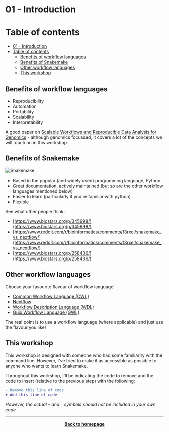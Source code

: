 # 01 - Introduction



# Table of contents

- [01 - Introduction](#01---introduction)
- [Table of contents](#table-of-contents)
  - [Benefits of workflow languages](#benefits-of-workflow-languages)
  - [Benefits of Snakemake](#benefits-of-snakemake)
  - [Other workflow languages](#other-workflow-languages)
  - [This workshop](#this-workshop)

## Benefits of workflow languages

- Reproducibility
- Automation
- Portability
- Scalability
- Interpretability

A good paper on [Scalable Workflows and Reproducible Data Analysis for Genomics](https://link.springer.com/protocol/10.1007/978-1-4939-9074-0_24) - although genomics focussed, it covers a lot of the concepts we will touch on in this workshop
  
## Benefits of Snakemake

![Snakemake](https://avatars2.githubusercontent.com/u/33450111?s=400&v=4 "Snakemake")

- Based in the popular (and widely used) programming language, Python
- Great documentation, actively maintained (but so are the other workflow languages mentioned below)
- Easier to learn (particularly if you're familiar with python)
- Flexible

See what other people think:

- [https://www.biostars.org/p/345998/](https://www.biostars.org/p/345998/)
- [https://www.reddit.com/r/bioinformatics/comments/f3rxel/snakemake_vs_nextflow/](https://www.reddit.com/r/bioinformatics/comments/f3rxel/snakemake_vs_nextflow/)
- [https://www.biostars.org/p/258436/](https://www.biostars.org/p/258436/)

## Other workflow languages

Choose your favourite flavour of workflow language!

- [Common Workflow Language (CWL)](https://www.commonwl.org/)
- [Nextflow](https://www.nextflow.io/)
- [Workflow Description Language (WDL)](https://openwdl.org/)
- [Guix Workflow Language (GWL)](https://workflows.guix.info/)

The real point is to use a workflow language (where applicable) and just use the flavour you like!

## This workshop

This workshop is designed with someone who had some familiarity with the command line. However, I've tried to make it as accessible as possible to anyone who wants to learn Snakemake.

Throughout this workshop, I'll be indicating the code to remove and the code to insert (relative to the previous step) with the following:

```diff
- Remove this line of code
+ Add this line of code
```

*However, the actual `+` and `-` symbols should not be included in your own code*

- - - 


<p align="center"><b><a class="btn" href="https://nesi.github.io/snakemake_workshop/" style="background: var(--bs-dark);font-weight:bold">Back to homepage</a></b></p>
